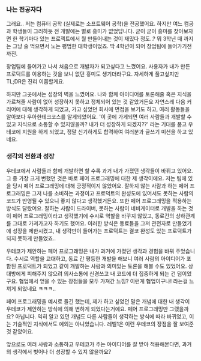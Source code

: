 ### 나는 전공자다

그래요.. 저는 컴퓨터 공학 (실제로는 소프트웨어 공학)을 전공했어요. 하지만 여느 컴공과 학생들이 그러하듯 전 개발에는 별로 흥미가 없었답니다. 굳이 굳이 흥미를 찾아보자면 한 학기마다 있는 프로젝트에서 뭘 만들어내는 것이 재밌다 정도..? 뭐 3학년 때 까지는 그냥 술 먹으면서 노는 평범한 대학생이었죠. 딱 4학년이 되어 창업팀에 들어가기전까진.

창업팀에 들어가고 나서 처음으로 개발자가 되고싶다고 느꼈어요. 사용자가 내가 만든 프로덕트를 이용하는 것을 보니 없던 흥미도 생기더라구요. 자세하게 풀고싶지만 TL;DR은 진리 이쯤할게요.

하지만 그곳에서는 성장의 벽을 느꼈어요. 나와 함께 아이디어를 토론해줄 혹은 지식을 가르쳐줄 사람이 없어 성장하지 못하고 정체되어 있는 것 같았거든요 자연스레 다음 커리어에 대해 생각하게 되었고, 가고 싶었던 회사에 면접을 보기도 하고, 여러 활동들을 알아보다 우아한테크코스를 알게되었어요. '이 곳에 가게되면 여러 사람들과 개발할 수 있고 지식으로 소통할 수 있지않을까? 내가 더 성장하게 되겠지??' 라는 기대를 품고 우테코에 지원을 하게 되었고, 정말 신기하게도 합격하여 여러분과 글쓰기 미션을 하고 있네요.

### 생각의 전환과 성장

우테코에서 사람들과 함께 개발하면 할 수록 과거 내가 가졌던 생각들이 바뀌고 있어요. 그 중 가장 크게 변했던 것은 바로 페어 프로그래밍에 대한 제 생각이에요. 저는 팀에 있을 당시 페어 프로그래밍에 대해 긍정적이지 않았어요. 잘하지 않는 사람과 하는 페어 프로그래밍은 그저 나를 소비하는 과정이고 프로덕트의 완성도에 있어서도 못하는 사람의 코드가 반영될 수 있으니 좋지 않다고 생각했거든요. 또한 페어 프로그래밍을 적용하는 방식도 달랐어요. 잘하는 사람이 드라이버, 못하는 사람이 네비게이터로 개발을 하는 것이 페어 프로그래밍이라고 생각했기에 수시로 역할을 바꾸지 않았고, 동료간의 상하관계를 그대로 가져가고자 하기도 했어요. 이러한 방식은 동료들을 그저 관전자로 만들었기에 성장을 제한시켰고, 내 생각만이 들어가는 프로덕트는 결코 완성도 있는 프로덕트가 되지 못하게 만들었죠..

우테코가 제안하는 페어 프로그래밍은 내가 과거에 가졌던 생각과 경험을 바꿔 주었습니다. 수시로 역할을 교대하고, 동료 간 평등한 개발을 해보니 여러 사람의 아이디어가 포함된 프로덕트가 되었고 같이 개발하는 사람과 의미있는 토론을 해볼 수도 있었어요. 상대방에게 피해주지 않으려 의사소통에 신경쓰고 내 코드에 더 집중하게 되는 건 덤이었구요. 협업에서 얻을 수 있는 장점들을 모두 가져간 느낌? 이런게 협업이구나! 라는걸 느끼게 되었네요 ㅋㅋㅋ..

페어 프로그래밍을 예시로 들긴 했는데, 제가 하고 싶었던 말은 개념에 대한 내 생각이 우테코가 제안하는 방식에 의해 변하게 되었다는거에요. 페어 프로그래밍만 그랬을까요? 아닙니다. 익히 알고 있던 개념도 다른 사람들이 생각하는 방식에 따라 바뀌었고, 이는 기술적인 지식에서도 예외는 아니었습니다. 레벨1은 이런 우테코의 장점을 잘 보여준것 같았어요.

앞으로도 여러 사람과 소통하고 우테코가 주는 아이디어를 잘 받아 적용해본다면, 과거의 생각에서 벗어나 더 성장할 수 있지 않을까요?
